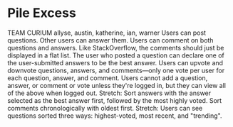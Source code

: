 # Pile Excess
TEAM CURIUM
allyse, austin, katherine, ian, warner
Users can post questions. Other users can answer them.
Users can comment on both questions and answers. Like StackOverflow, the comments should just be displayed in a flat list.
The user who posted a question can declare one of the user-submitted answers to be the best answer.
Users can upvote and downvote questions, answers, and comments—only one vote per user for each question, answer, and comment.
Users cannot add a question, answer, or comment or vote unless they're logged in, but they can view all of the above when logged out.
Stretch: Sort answers with the answer selected as the best answer first, followed by the most highly voted. Sort comments chronologically with oldest first.
Stretch: Users can see questions sorted three ways: highest-voted, most recent, and "trending".
